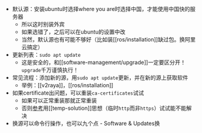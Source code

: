 - 默认源：安装ubuntu时选择where you are时选择中国，才能使用中国快的服务器
  - 所以这时别装外宾
  - 如果选错了，之后可以在ubuntu的设置中改
  - 当然，默认源也有可能不够好（比如装[[ros/installation]]缺过包。换阿里云搞定）
- 更新列表：`sudo apt update`
  - 这是安全的，和[[software-management/upgrade]]一定要区分开！`upgrade`千万谨慎执行！
- 常见流程：添加新的源，用`sudo apt update`更新，并在新的源上获取软件
  - 举例：[[v2raya]]，[[ros/installation]]
- 如果certificate出问题，可以重装`ca-certificates`试试
  - 如果可以正常重装那就正常重装
  - 否则[参考](https://blog.csdn.net/Chaowanq/article/details/121559709)用[[temp-solution]]思想（临时`http`而非`https`）试试能不能解决
- 换源可以命令行操作，也可以九个点 - Software & Updates换